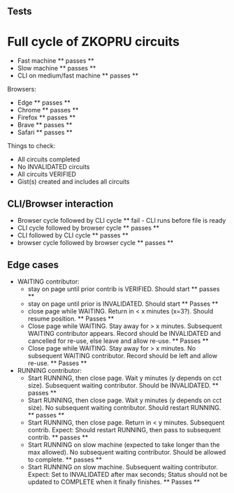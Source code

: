 ## Tests

# Full cycle of ZKOPRU circuits

* Fast machine
  ** passes **
* Slow machine
  ** passes **
* CLI on medium/fast machine
  ** passes **

Browsers:
* Edge
  ** passes **
* Chrome
  ** passes **
* Firefox
  ** passes **
* Brave
  ** passes **
* Safari
  ** passes **

Things to check:
* All circuits completed
* No INVALIDATED circuits
* All circuits VERIFIED
* Gist(s) created and includes all circuits


## CLI/Browser interaction

* Browser cycle followed by CLI cycle
  ** fail - CLI runs before file is ready
* CLI cycle followed by browser cycle
  ** passes **
* CLI followed by CLI cycle
  ** passes **
* browser cycle followed by browser cycle
  ** passes **


## Edge cases

* WAITING contributor:
  + stay on page until prior contrib is VERIFIED. Should start
    ** passes **
  + stay on page until prior is INVALIDATED. Should start
    ** Passes **
  + close page while WAITING. Return in < x minutes (x=3?). Should resume position.
    ** Passes **
  + Close page while WAITING. Stay away for > x minutes. Subsequent WAITING contributor appears. Record should be INVALIDATED and cancelled for re-use, else leave and allow re-use.
    ** Passes **
  + Close page while WAITING. Stay away for > x minutes. No subsequent WAITING contributor. Record should be left and allow re-use.
    ** Passes **
* RUNNING contributor:
  + Start RUNNING, then close page. Wait y minutes (y depends on cct size). Subsequent waiting contributor. Should be INVALIDATED.
    ** passes **
  + Start RUNNING, then close page. Wait y minutes (y depends on cct size). No subsequent waiting contributor. Should restart RUNNING.
    ** passes **
  + Start RUNNING, then close page. Return in < y minutes. Subsequent contrib. Expect: Should restart RUNNING, then pass to subsequent contrib. 
    ** passes **
  + Start RUNNING on slow machine (expected to take longer than the max allowed). No subsequent waiting contributor. Should be allowed to complete.
    ** passes **
  + Start RUNNING on slow machine. Subsequent waiting contributor. Expect: Set to INVALIDATED after max seconds; Status should not be updated to COMPLETE when it finally finishes.
    ** Passes **

